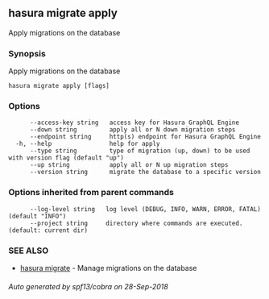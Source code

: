 ## hasura migrate apply

Apply migrations on the database

### Synopsis

Apply migrations on the database

```
hasura migrate apply [flags]
```

### Options

```
      --access-key string   access key for Hasura GraphQL Engine
      --down string         apply all or N down migration steps
      --endpoint string     http(s) endpoint for Hasura GraphQL Engine
  -h, --help                help for apply
      --type string         type of migration (up, down) to be used with version flag (default "up")
      --up string           apply all or N up migration steps
      --version string      migrate the database to a specific version
```

### Options inherited from parent commands

```
      --log-level string   log level (DEBUG, INFO, WARN, ERROR, FATAL) (default "INFO")
      --project string     directory where commands are executed. (default: current dir)
```

### SEE ALSO

* [hasura migrate](hasura_migrate.md)	 - Manage migrations on the database

###### Auto generated by spf13/cobra on 28-Sep-2018
